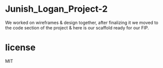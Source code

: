 # Junish_Logan_Project-2
We worked on wireframes &amp; design together, after finalizing it we moved to the code section of the project &amp; here is our scaffold ready for our FIP.

# license
MIT
